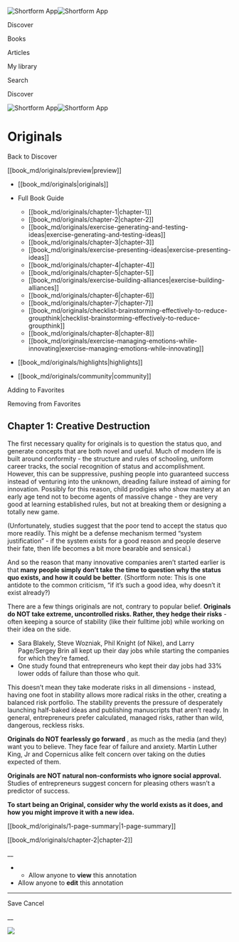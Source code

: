 ![Shortform App](/img/logo.36a2399e.svg)![Shortform App](/img/logo-dark.70c1b072.svg)

Discover

Books

Articles

My library

Search

Discover

![Shortform App](/img/logo.36a2399e.svg)![Shortform App](/img/logo-dark.70c1b072.svg)

# Originals

Back to Discover

[[book_md/originals/preview|preview]]

  * [[book_md/originals|originals]]
  * Full Book Guide

    * [[book_md/originals/chapter-1|chapter-1]]
    * [[book_md/originals/chapter-2|chapter-2]]
    * [[book_md/originals/exercise-generating-and-testing-ideas|exercise-generating-and-testing-ideas]]
    * [[book_md/originals/chapter-3|chapter-3]]
    * [[book_md/originals/exercise-presenting-ideas|exercise-presenting-ideas]]
    * [[book_md/originals/chapter-4|chapter-4]]
    * [[book_md/originals/chapter-5|chapter-5]]
    * [[book_md/originals/exercise-building-alliances|exercise-building-alliances]]
    * [[book_md/originals/chapter-6|chapter-6]]
    * [[book_md/originals/chapter-7|chapter-7]]
    * [[book_md/originals/checklist-brainstorming-effectively-to-reduce-groupthink|checklist-brainstorming-effectively-to-reduce-groupthink]]
    * [[book_md/originals/chapter-8|chapter-8]]
    * [[book_md/originals/exercise-managing-emotions-while-innovating|exercise-managing-emotions-while-innovating]]
  * [[book_md/originals/highlights|highlights]]
  * [[book_md/originals/community|community]]



Adding to Favorites 

Removing from Favorites 

## Chapter 1: Creative Destruction

The first necessary quality for originals is to question the status quo, and generate concepts that are both novel and useful. Much of modern life is built around conformity - the structure and rules of schooling, uniform career tracks, the social recognition of status and accomplishment. However, this can be suppressive, pushing people into guaranteed success instead of venturing into the unknown, dreading failure instead of aiming for innovation. Possibly for this reason, child prodigies who show mastery at an early age tend not to become agents of massive change - they are very good at learning established rules, but not at breaking them or designing a totally new game.

(Unfortunately, studies suggest that the poor tend to accept the status quo more readily. This might be a defense mechanism termed “system justification” - if the system exists for a good reason and people deserve their fate, then life becomes a bit more bearable and sensical.)

And so the reason that many innovative companies aren’t started earlier is that **many people simply don’t take the time to question why the status quo exists, and how it could be better**. (Shortform note: This is one antidote to the common criticism, “if it’s such a good idea, why doesn’t it exist already?)

There are a few things originals are not, contrary to popular belief. **Originals do NOT take extreme, uncontrolled risks. Rather, they hedge their risks** \- often keeping a source of stability (like their fulltime job) while working on their idea on the side.

  * Sara Blakely, Steve Wozniak, Phil Knight (of Nike), and Larry Page/Sergey Brin all kept up their day jobs while starting the companies for which they’re famed. 
  * One study found that entrepreneurs who kept their day jobs had 33% lower odds of failure than those who quit.



This doesn’t mean they take moderate risks in all dimensions - instead, having one foot in stability allows more radical risks in the other, creating a balanced risk portfolio. The stability prevents the pressure of desperately launching half-baked ideas and publishing manuscripts that aren’t ready. In general, entrepreneurs prefer calculated, managed risks, rather than wild, dangerous, reckless risks.

**Originals do NOT fearlessly go forward** , as much as the media (and they) want you to believe. They face fear of failure and anxiety. Martin Luther King, Jr and Copernicus alike felt concern over taking on the duties expected of them.

**Originals are NOT natural non-conformists who ignore social approval.** Studies of entrepreneurs suggest concern for pleasing others wasn’t a predictor of success.

**To start being an Original, consider why the world exists as it does, and how you might improve it with a new idea.**

[[book_md/originals/1-page-summary|1-page-summary]]

[[book_md/originals/chapter-2|chapter-2]]

__

  *   * Allow anyone to **view** this annotation
  * Allow anyone to **edit** this annotation



* * *

Save Cancel

__




![](https://bat.bing.com/action/0?ti=56018282&Ver=2&mid=3f38fb4e-4de7-45ae-ac33-c4512bb1dbad&sid=f30c5e70639211ee87d33f0876d93783&vid=f30c9700639211eeb3a75d830392c94f&vids=0&msclkid=N&pi=0&lg=en-US&sw=800&sh=600&sc=24&nwd=1&tl=Shortform%20%7C%20Originals&p=https%3A%2F%2Fwww.shortform.com%2Fapp%2Fbook%2Foriginals%2Fchapter-1&r=&lt=454&evt=pageLoad&sv=1&rn=763525)
